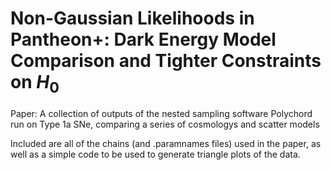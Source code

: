 # Non-Gaussian Likelihoods in Pantheon+: Dark Energy Model Comparison and Tighter Constraints on $H_0$
Paper: 
A collection of outputs of the nested sampling software Polychord run on Type 1a SNe, comparing a series of cosmologys and scatter models

Included are all of the chains (and .paramnames files) used in the paper, as well as a simple code to be used to generate triangle plots of the data.
